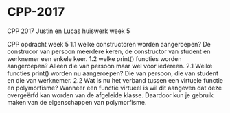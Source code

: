 # CPP-2017
CPP 2017 Justin en Lucas
huiswerk week 5

CPP opdracht week 5
1.1	welke constructoren worden aangeroepen?
De construcor van persoon meerdere keren, de constructor van student en werknemer een enkele keer.
1.2	welke print() functies worden aangeroepen?
Alleen die van persoon maar wel voor iedereen.
2.1 Welke functies print() worden nu aangeroepen?
Die van persoon, die van student en die van werknemer.
2.2 Wat is nu het verband tussen een virtuele functie en polymorfisme?
Wanneer een functie virtueel is wil dit aangeven dat deze overgeërfd kan worden van de afgeleide klasse. Daardoor kun je gebruik maken van de eigenschappen van polymorfisme.

